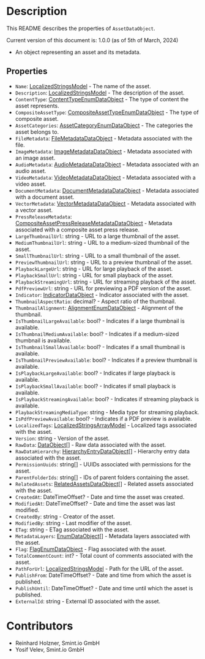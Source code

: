 Description
===========
This README describes the properties of `AssetDataObject`.

Current version of this document is: 1.0.0 (as of 5th of March, 2024)

- An object representing an asset and its metadata.

## Properties
- `Name`: [LocalizedStringsModel](..//Common/LocalizedStringsModel.md) - The name of the asset.
- `Description`: [LocalizedStringsModel](../Common/LocalizedStringsArrayModel.md) - The description of the asset.
- `ContentType`: [ContentTypeEnumDataObject](ContentTypeEnumDataObject.md) - The type of content the asset represents.
- `CompositeAssetType`: [CompositeAssetTypeEnumDataObject](CompositeAssetTypeEnumDataObject.md) - The type of composite asset.
- `AssetCategories`: [AssetCategoryEnumDataObject](AssetCategoryEnumDataObject.md) - The categories the asset belongs to.
- `FileMetadata`: [FileMetadataDataObject](FileMetadataDataObject.md) - Metadata associated with the file.
- `ImageMetadata`: [ImageMetadataDataObject](ImageMetadataDataObject.md) - Metadata associated with an image asset.
- `AudioMetadata`: [AudioMetadataDataObject](AudioMetadataDataObject.md) - Metadata associated with an audio asset.
- `VideoMetadata`: [VideoMetadataDataObject](VideoMetadataDataObject.md) - Metadata associated with a video asset.
- `DocumentMetadata`: [DocumentMetadataDataObject](DocumentMetadataDataObject.md) - Metadata associated with a document asset.
- `VectorMetadata`: [VectorMetadataDataObject](VectorMetadataDataObject.md) - Metadata associated with a vector asset.
- `PressReleaseMetadata`: [CompositeAssetPressReleaseMetadataDataObject](CompositeAssetPressReleaseMetadataDataObject.md) - Metadata associated with a composite asset press release.
- `LargeThumbnailUrl`: string - URL to a large thumbnail of the asset.
- `MediumThumbnailUrl`: string - URL to a medium-sized thumbnail of the asset.
- `SmallThumbnailUrl`: string - URL to a small thumbnail of the asset.
- `PreviewThumbnailUrl`: string - URL to a preview thumbnail of the asset.
- `PlaybackLargeUrl`: string - URL for large playback of the asset.
- `PlaybackSmallUrl`: string - URL for small playback of the asset.
- `PlaybackStreamingUrl`: string - URL for streaming playback of the asset.
- `PdfPreviewUrl`: string - URL for previewing a PDF version of the asset.
- `Indicator`: [IndicatorDataObject](IndicatorDataObject.md) - Indicator associated with the asset.
- `ThumbnailAspectRatio`: decimal? - Aspect ratio of the thumbnail.
- `ThumbnailAlignment`: [AlignmentEnumDataObject](AlignmentEnumDataObject.md) - Alignment of the thumbnail.
- `IsThumbnailLargeAvailable`: bool? - Indicates if a large thumbnail is available.
- `IsThumbnailMediumAvailable`: bool? - Indicates if a medium-sized thumbnail is available.
- `IsThumbnailSmallAvailable`: bool? - Indicates if a small thumbnail is available.
- `IsThumbnailPreviewAvailable`: bool? - Indicates if a preview thumbnail is available.
- `IsPlaybackLargeAvailable`: bool? - Indicates if large playback is available.
- `IsPlaybackSmallAvailable`: bool? - Indicates if small playback is available.
- `IsPlaybackStreamingAvailable`: bool? - Indicates if streaming playback is available.
- `PlaybackStreamingMediaType`: string - Media type for streaming playback.
- `IsPdfPreviewAvailable`: bool? - Indicates if a PDF preview is available.
- `LocalizedTags`: [LocalizedStringsArrayModel](../Common/LocalizedStringsArrayModel.md) - Localized tags associated with the asset.
- `Version`: string - Version of the asset.
- `RawData`: [DataObject](DataObject.md)[] - Raw data associated with the asset.
- `RawDataHierarchy`: [HierarchyEntryDataObject[]](HierarchyEntryDataObject.md) - Hierarchy entry data associated with the asset.
- `PermissionUuids`: string[] - UUIDs associated with permissions for the asset.
- `ParentFolderIds`: string[] - IDs of parent folders containing the asset.
- `RelatedAssets`: [RelatedAssetsDataObject](RelatedAssetsDataObject.md)[] - Related assets associated with the asset.
- `CreatedAt`: DateTimeOffset? - Date and time the asset was created.
- `ModifiedAt`: DateTimeOffset? - Date and time the asset was last modified.
- `CreatedBy`: string - Creator of the asset.
- `ModifiedBy`: string - Last modifier of the asset.
- `ETag`: string - ETag associated with the asset.
- `MetadataLayers`: [EnumDataObject](EnumDataObject.md)[] - Metadata layers associated with the asset.
- `Flag`: [FlagEnumDataObject](FlagEnumDataObject.md) - Flag associated with the asset.
- `TotalCommentCount`: int? - Total count of comments associated with the asset.
- `PathForUrl`: [LocalizedStringsModel](../Common/LocalizedStringsModel.md) - Path for the URL of the asset.
- `PublishFrom`: DateTimeOffset? - Date and time from which the asset is published.
- `PublishUntil`: DateTimeOffset? - Date and time until which the asset is published.
- `ExternalId`: string - External ID associated with the asset.

Contributors
============

- Reinhard Holzner, Smint.io GmbH
- Yosif Velev, Smint.io GmbH